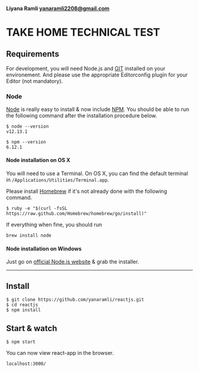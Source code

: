 
#### Liyana Ramli yanaramli2208@gmail.com


# TAKE HOME TECHNICAL TEST


## Requirements
For development, you will need Node.js and [GIT](http://git-scm.com/downloads) installed on your environement. And please use the appropriate Editorconfig plugin for your Editor (not mandatory).

### Node

[Node](http://nodejs.org/) is really easy to install & now include [NPM](https://npmjs.org/).
You should be able to run the following command after the installation procedure
below.

    $ node --version
    v12.13.1

    $ npm --version
    6.12.1

#### Node installation on OS X

You will need to use a Terminal. On OS X, you can find the default terminal in
`/Applications/Utilities/Terminal.app`.

Please install [Homebrew](http://brew.sh/) if it's not already done with the following command.

    $ ruby -e "$(curl -fsSL https://raw.github.com/Homebrew/homebrew/go/install)"

If everything when fine, you should run

    brew install node

#### Node installation on Windows

Just go on [official Node.js website](http://nodejs.org/) & grab the installer.

---

## Install

    $ git clone https://github.com/yanaramli/reactjs.git
    $ cd reactjs
    $ npm install

## Start & watch

    $ npm start

You can now view react-app in the browser.

    localhost:3000/

